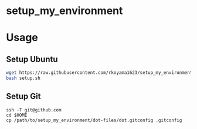 # setup_my_environment

# Usage
## Setup Ubuntu
```bash
wget https://raw.githubusercontent.com/rkoyama1623/setup_my_environment/main/setup.sh -O setup.sh
bash setup.sh
```

## Setup Git
```
ssh -T git@github.com
cd $HOME
cp /path/to/setup_my_environment/dot-files/dot.gitconfig .gitconfig
```

